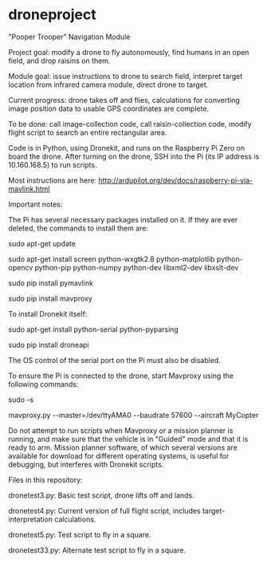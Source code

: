 # droneproject

"Pooper Trooper" Navigation Module

Project goal: modify a drone to fly autonomously, find humans in an open field, and drop raisins on them.

Module goal: issue instructions to drone to search field, interpret target location from infrared camera module, direct drone to target.

Current progress: drone takes off and flies, calculations for converting image position data to usable GPS coordinates are complete.

To be done: call image-collection code, call raisin-collection code, modify flight script to search an entire rectangular area.

Code is in Python, using Dronekit, and runs on the Raspberry Pi Zero on board the drone. After turning on the drone, SSH into the Pi (its IP address is 10.160.168.5) to run scripts.

Most instructions are here: http://ardupilot.org/dev/docs/raspberry-pi-via-mavlink.html

Important notes:

The Pi has several necessary packages installed on it. If they are ever deleted, the commands to install them are:

sudo apt-get update

sudo apt-get install screen python-wxgtk2.8 python-matplotlib python-opencv python-pip python-numpy python-dev libxml2-dev libxslt-dev

sudo pip install pymavlink

sudo pip install mavproxy

To install Dronekit itself:

sudo apt-get install python-serial python-pyparsing

sudo pip install droneapi

The OS control of the serial port on the Pi must also be disabled.

To ensure the Pi is connected to the drone, start Mavproxy using the following commands:

sudo -s

mavproxy.py --master=/dev/ttyAMA0 --baudrate 57600 --aircraft MyCopter

Do not attempt to run scripts when Mavproxy or a mission planner is running, and make sure that the vehicle is in "Guided" mode and that it is ready to arm. Mission planner software, of which several versions are available for download for different operating systems, is useful for debugging, but interferes with Dronekit scripts.


Files in this repository:

dronetest3.py: Basic test script, drone lifts off and lands.

dronetest4.py: Current version of full flight script, includes target-interpretation calculations.

dronetest5.py: Test script to fly in a square.

dronetest33.py: Alternate test script to fly in a square.
